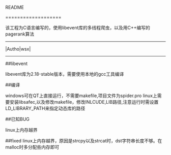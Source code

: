 README

===================

该工程为C语言编写的，使用libevent库的多线程爬虫，以及用C++编写的pagerank算法

****
|Autho|wsx|


****

##libevent

libevent库为2.18-stable版本，需要使用本地的gcc工具编译

##编译

windows可在QT上直接运行，不需要makefile,项目文件为spider.pro
linux上需要安装libsafec,以及修改makefile，修改INLCUDE,LIB路径,注意运行时需设置LD_LIBRARY_PATH来指定动态库的路径

##已知BUG

linux上内存越界

##fixed
linux上内存越界，原因是strcpy以及strcat时，dst字符串长度不够。在malloc时多分配些内存即可

